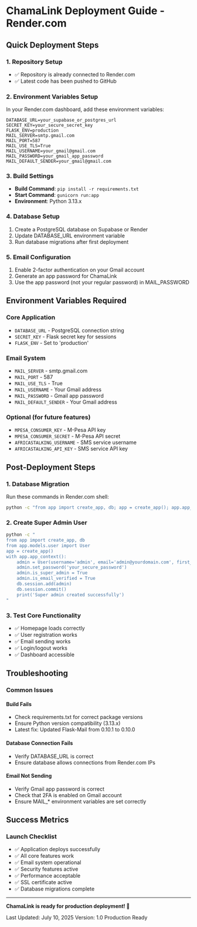# ChamaLink Deployment Guide - Render.com

## Quick Deployment Steps

### 1. Repository Setup
- ✅ Repository is already connected to Render.com
- ✅ Latest code has been pushed to GitHub

### 2. Environment Variables Setup
In your Render.com dashboard, add these environment variables:

```
DATABASE_URL=your_supabase_or_postgres_url
SECRET_KEY=your_secure_secret_key
FLASK_ENV=production
MAIL_SERVER=smtp.gmail.com
MAIL_PORT=587
MAIL_USE_TLS=True
MAIL_USERNAME=your_gmail@gmail.com
MAIL_PASSWORD=your_gmail_app_password
MAIL_DEFAULT_SENDER=your_gmail@gmail.com
```

### 3. Build Settings
- **Build Command**: `pip install -r requirements.txt`
- **Start Command**: `gunicorn run:app`
- **Environment**: Python 3.13.x

### 4. Database Setup
1. Create a PostgreSQL database on Supabase or Render
2. Update DATABASE_URL environment variable
3. Run database migrations after first deployment

### 5. Email Configuration
1. Enable 2-factor authentication on your Gmail account
2. Generate an app password for ChamaLink
3. Use the app password (not your regular password) in MAIL_PASSWORD

## Environment Variables Required

### Core Application
- `DATABASE_URL` - PostgreSQL connection string
- `SECRET_KEY` - Flask secret key for sessions
- `FLASK_ENV` - Set to 'production'

### Email System
- `MAIL_SERVER` - smtp.gmail.com
- `MAIL_PORT` - 587
- `MAIL_USE_TLS` - True
- `MAIL_USERNAME` - Your Gmail address
- `MAIL_PASSWORD` - Gmail app password
- `MAIL_DEFAULT_SENDER` - Your Gmail address

### Optional (for future features)
- `MPESA_CONSUMER_KEY` - M-Pesa API key
- `MPESA_CONSUMER_SECRET` - M-Pesa API secret
- `AFRICASTALKING_USERNAME` - SMS service username
- `AFRICASTALKING_API_KEY` - SMS service API key

## Post-Deployment Steps

### 1. Database Migration
Run these commands in Render.com shell:
```bash
python -c "from app import create_app, db; app = create_app(); app.app_context().push(); db.create_all()"
```

### 2. Create Super Admin User
```bash
python -c "
from app import create_app, db
from app.models.user import User
app = create_app()
with app.app_context():
    admin = User(username='admin', email='admin@yourdomain.com', first_name='Admin', last_name='User')
    admin.set_password('your_secure_password')
    admin.is_super_admin = True
    admin.is_email_verified = True
    db.session.add(admin)
    db.session.commit()
    print('Super admin created successfully')
"
```

### 3. Test Core Functionality
- ✅ Homepage loads correctly
- ✅ User registration works
- ✅ Email sending works
- ✅ Login/logout works
- ✅ Dashboard accessible

## Troubleshooting

### Common Issues

#### Build Fails
- Check requirements.txt for correct package versions
- Ensure Python version compatibility (3.13.x)
- Latest fix: Updated Flask-Mail from 0.10.1 to 0.10.0

#### Database Connection Fails
- Verify DATABASE_URL is correct
- Ensure database allows connections from Render.com IPs

#### Email Not Sending
- Verify Gmail app password is correct
- Check that 2FA is enabled on Gmail account
- Ensure MAIL_* environment variables are set correctly

## Success Metrics

### Launch Checklist
- ✅ Application deploys successfully
- ✅ All core features work
- ✅ Email system operational
- ✅ Security features active
- ✅ Performance acceptable
- ✅ SSL certificate active
- ✅ Database migrations complete

---

**ChamaLink is ready for production deployment! 🚀**

Last Updated: July 10, 2025
Version: 1.0 Production Ready
